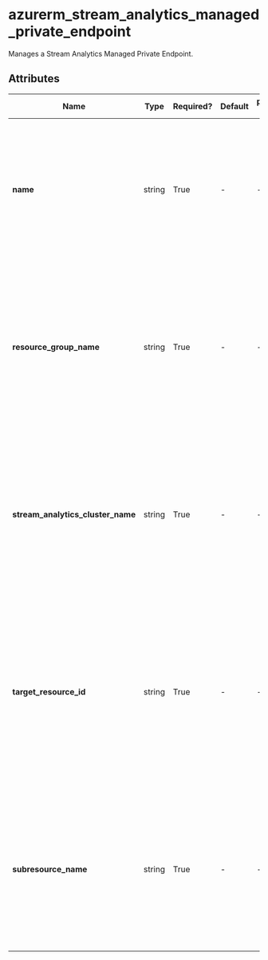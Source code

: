# azurerm_stream_analytics_managed_private_endpoint

Manages a Stream Analytics Managed Private Endpoint.

## Attributes

| Name | Type | Required? | Default  | possible values | Description |
| ---- | ---- | --------- | -------- | ----------- | ----------- |
| **name** | string | True | -  |  -  | The name which should be used for this Stream Analytics Managed Private Endpoint. Changing this forces a new resource to be created. | 
| **resource_group_name** | string | True | -  |  -  | The name of the Resource Group where the Stream Analytics Managed Private Endpoint should exist. Changing this forces a new resource to be created. | 
| **stream_analytics_cluster_name** | string | True | -  |  -  | The name of the Stream Analytics Cluster where the Managed Private Endpoint should be created. Changing this forces a new resource to be created. | 
| **target_resource_id** | string | True | -  |  -  | The ID of the Private Link Enabled Remote Resource which this Stream Analytics Private endpoint should be connected to. Changing this forces a new resource to be created. | 
| **subresource_name** | string | True | -  |  -  | Specifies the sub resource name which the Stream Analytics Private Endpoint is able to connect to. Changing this forces a new resource to be created. | 

